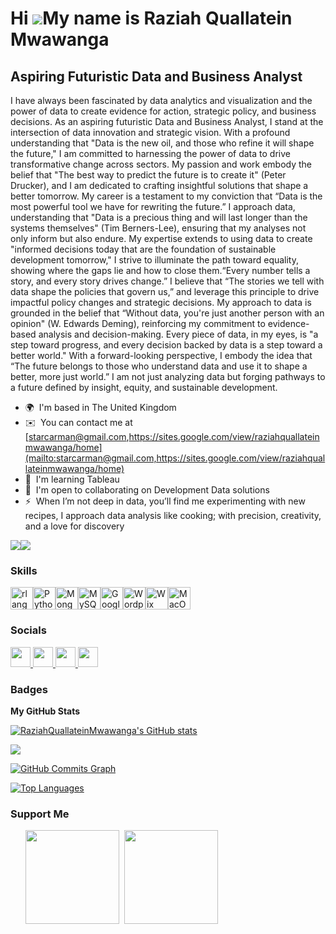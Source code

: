 Hi ![](https://user-images.githubusercontent.com/18350557/176309783-0785949b-9127-417c-8b55-ab5a4333674e.gif)My name is Raziah Quallatein Mwawanga
==================================================================================================================================================

Aspiring Futuristic Data and Business Analyst
---------------------------------------------

I have always been fascinated by data analytics and visualization and the power of data to create evidence for action, strategic policy, and business decisions. As an aspiring futuristic Data and Business Analyst, I stand at the intersection of data innovation and strategic vision. With a profound understanding that "Data is the new oil, and those who refine it will shape the future," I am committed to harnessing the power of data to drive transformative change across sectors. My passion and work embody the belief that "The best way to predict the future is to create it" (Peter Drucker), and I am dedicated to crafting insightful solutions that shape a better tomorrow. My career is a testament to my conviction that “Data is the most powerful tool we have for rewriting the future.” I approach data, understanding that "Data is a precious thing and will last longer than the systems themselves" (Tim Berners-Lee), ensuring that my analyses not only inform but also endure. My expertise extends to using data to create "informed decisions today that are the foundation of sustainable development tomorrow," I strive to illuminate the path toward equality, showing where the gaps lie and how to close them.“Every number tells a story, and every story drives change.” I believe that “The stories we tell with data shape the policies that govern us,” and leverage this principle to drive impactful policy changes and strategic decisions. My approach to data is grounded in the belief that “Without data, you're just another person with an opinion" (W. Edwards Deming), reinforcing my commitment to evidence-based analysis and decision-making. Every piece of data, in my eyes, is "a step toward progress, and every decision backed by data is a step toward a better world." With a forward-looking perspective, I embody the idea that “The future belongs to those who understand data and use it to shape a better, more just world.” I am not just analyzing data but forging pathways to a future defined by insight, equity, and sustainable development.

* 🌍  I'm based in The United Kingdom
* ✉️  You can contact me at [starcarman@gmail.com,https://sites.google.com/view/raziahquallateinmwawanga/home](mailto:starcarman@gmail.com,https://sites.google.com/view/raziahquallateinmwawanga/home)
* 🧠  I'm learning Tableau
* 🤝  I'm open to collaborating on Development Data solutions
* ⚡  When I’m not deep in data, you’ll find me experimenting with new recipes, I approach data analysis like cooking; with precision, creativity, and a love for discovery

<a href="https://www.github.com/RaziahQuallateinMwawanga" target="_blank" rel="noreferrer"><img
src="https://img.shields.io/github/followers/RaziahQuallateinMwawanga?logo=github&style=for-the-badge&color=0891b2&labelColor=1c1917" /></a><a href="https://www.x.com/RaziahQuallateinMwawanga" target="_blank" rel="noreferrer"><img
src="https://img.shields.io/twitter/follow/RaziahQuallateinMwawanga?logo=twitter&style=for-the-badge&color=0891b2&labelColor=1c1917"
/></a>

### Skills


<p align="left">
<a href="https://www.r-project.org/" target="_blank" rel="noreferrer"><img src="https://raw.githubusercontent.com/danielcranney/readme-generator/main/public/icons/skills/rlang-colored.svg" width="36" height="36" alt="rlang" /></a><a href="https://www.python.org/" target="_blank" rel="noreferrer"><img src="https://raw.githubusercontent.com/danielcranney/readme-generator/main/public/icons/skills/python-colored.svg" width="36" height="36" alt="Python" /></a><a href="https://www.mongodb.com/" target="_blank" rel="noreferrer"><img src="https://raw.githubusercontent.com/danielcranney/readme-generator/main/public/icons/skills/mongodb-colored.svg" width="36" height="36" alt="MongoDB" /></a><a href="https://www.mysql.com/" target="_blank" rel="noreferrer"><img src="https://raw.githubusercontent.com/danielcranney/readme-generator/main/public/icons/skills/mysql-colored.svg" width="36" height="36" alt="MySQL" /></a><a href="https://cloud.google.com/" target="_blank" rel="noreferrer"><img src="https://raw.githubusercontent.com/danielcranney/readme-generator/main/public/icons/skills/googlecloud-colored.svg" width="36" height="36" alt="Google Cloud" /></a><a href="https://wordpress.com" target="_blank" rel="noreferrer"><img src="https://raw.githubusercontent.com/danielcranney/readme-generator/main/public/icons/skills/wordpress-colored.svg" width="36" height="36" alt="Wordpress" /></a><a href="https://wix.com" target="_blank" rel="noreferrer"><img src="https://raw.githubusercontent.com/danielcranney/readme-generator/main/public/icons/skills/wix-colored.svg" width="36" height="36" alt="Wix" /></a><a href="https://apple.com" target="_blank" rel="noreferrer"><img src="https://raw.githubusercontent.com/danielcranney/readme-generator/main/public/icons/skills/macos-colored.svg" width="36" height="36" alt="MacOS" /></a>
</p>


### Socials

<p align="left"> <a href="https://www.github.com/RaziahQuallateinMwawanga" target="_blank" rel="noreferrer"> <picture> <source media="(prefers-color-scheme: dark)" srcset="https://raw.githubusercontent.com/danielcranney/readme-generator/main/public/icons/socials/github-dark.svg" /> <source media="(prefers-color-scheme: light)" srcset="https://raw.githubusercontent.com/danielcranney/readme-generator/main/public/icons/socials/github.svg" /> <img src="https://raw.githubusercontent.com/danielcranney/readme-generator/main/public/icons/socials/github.svg" width="32" height="32" /> </picture> </a> <a href="http://www.instagram.com/discoverdatt" target="_blank" rel="noreferrer"> <picture> <source media="(prefers-color-scheme: dark)" srcset="https://raw.githubusercontent.com/danielcranney/readme-generator/main/public/icons/socials/instagram-dark.svg" /> <source media="(prefers-color-scheme: light)" srcset="https://raw.githubusercontent.com/danielcranney/readme-generator/main/public/icons/socials/instagram.svg" /> <img src="https://raw.githubusercontent.com/danielcranney/readme-generator/main/public/icons/socials/instagram.svg" width="32" height="32" /> </picture> </a> <a href="https://www.linkedin.com/in/raziah-quallatein-mwawanga-8508991b/" target="_blank" rel="noreferrer"> <picture> <source media="(prefers-color-scheme: dark)" srcset="https://raw.githubusercontent.com/danielcranney/readme-generator/main/public/icons/socials/linkedin-dark.svg" /> <source media="(prefers-color-scheme: light)" srcset="https://raw.githubusercontent.com/danielcranney/readme-generator/main/public/icons/socials/linkedin.svg" /> <img src="https://raw.githubusercontent.com/danielcranney/readme-generator/main/public/icons/socials/linkedin.svg" width="32" height="32" /> </picture> </a> <a href="https://www.x.com/RaziahQuallateinMwawanga" target="_blank" rel="noreferrer"> <picture> <source media="(prefers-color-scheme: dark)" srcset="https://raw.githubusercontent.com/danielcranney/readme-generator/main/public/icons/socials/twitter-dark.svg" /> <source media="(prefers-color-scheme: light)" srcset="https://raw.githubusercontent.com/danielcranney/readme-generator/main/public/icons/socials/twitter.svg" /> <img src="https://raw.githubusercontent.com/danielcranney/readme-generator/main/public/icons/socials/twitter.svg" width="32" height="32" /> </picture> </a></p>

### Badges

<b>My GitHub Stats</b>

<a href="http://www.github.com/RaziahQuallateinMwawanga"><img src="https://github-readme-stats.vercel.app/api?username=RaziahQuallateinMwawanga&show_icons=true&hide=&count_private=true&title_color=0891b2&text_color=ffffff&icon_color=0891b2&bg_color=1c1917&hide_border=true&show_icons=true" alt="RaziahQuallateinMwawanga's GitHub stats" /></a>

<a href="http://www.github.com/RaziahQuallateinMwawanga"><img src="https://github-readme-streak-stats.herokuapp.com/?user=RaziahQuallateinMwawanga&stroke=ffffff&background=1c1917&ring=0891b2&fire=0891b2&currStreakNum=ffffff&currStreakLabel=0891b2&sideNums=ffffff&sideLabels=ffffff&dates=ffffff&hide_border=true" /></a>

<a href="http://www.github.com/RaziahQuallateinMwawanga"><img src="https://github-readme-activity-graph.cyclic.app/graph?username=RaziahQuallateinMwawanga&bg_color=1c1917&color=ffffff&line=0891b2&point=ffffff&area_color=1c1917&area=true&hide_border=true&custom_title=GitHub%20Commits%20Graph" alt="GitHub Commits Graph" /></a>

<a href="https://github.com/RaziahQuallateinMwawanga" align="left"><img src="https://github-readme-stats.vercel.app/api/top-langs/?username=RaziahQuallateinMwawanga&langs_count=10&title_color=0891b2&text_color=ffffff&icon_color=0891b2&bg_color=1c1917&hide_border=true&locale=en&custom_title=Top%20%Languages" alt="Top Languages" /></a>

### Support Me

<ul style="list-style-type: none; margin: 0;">

<li style="display: inline-block; margin-right: 0.25rem;"><a href="https://www.buymeacoffee.com/RaziahQuallateinMwawanga"><img src="https://cdn.buymeacoffee.com/buttons/v2/default-yellow.png" width="150"/></a></li>

<li style="display: inline-block; margin-right: 0.25rem;"><a href="https://www.ko-fi.com/RaziahQuallateinMwawanga"><img src="https://storage.ko-fi.com/cdn/kofi2.png?v=3" width="150"/></a></li>

</ul>
